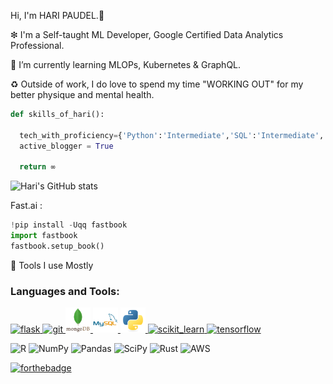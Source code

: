 Hi, I'm HARI PAUDEL.👋

❇  I'm a Self-taught ML Developer, Google Certified Data Analytics Professional.

🌱 I’m currently learning MLOPs, Kubernetes & GraphQL.

♻  Outside of work, I do love to spend my time "WORKING OUT" for my  better physique and mental health.

```python
def skills_of_hari():

  tech_with_proficiency={'Python':'Intermediate','SQL':'Intermediate','MLOps':'Exploring', 'GraphQL':'Exploring'}
  active_blogger = True
  
  return ∞
```
![Hari's GitHub stats](https://github-readme-stats.vercel.app/api?username=dev-hari&show_icons=true&theme=ocean_dark)

Fast.ai :
```python
!pip install -Uqq fastbook
import fastbook
fastbook.setup_book()
```

🔭 Tools I use Mostly

<h3 align="left">Languages and Tools:</h3>
<p align="left"> <a href="https://flask.palletsprojects.com/" target="_blank"> <img src="https://www.vectorlogo.zone/logos/pocoo_flask/pocoo_flask-icon.svg" alt="flask" width="40" height="40"/> </a> <a href="https://git-scm.com/" target="_blank"> <img src="https://www.vectorlogo.zone/logos/git-scm/git-scm-icon.svg" alt="git" width="40" height="40"/> </a> <a href="https://www.mongodb.com/" target="_blank"> <img src="https://raw.githubusercontent.com/devicons/devicon/master/icons/mongodb/mongodb-original-wordmark.svg" alt="mongodb" width="40" height="40"/> </a> <a href="https://www.mysql.com/" target="_blank"> <img src="https://raw.githubusercontent.com/devicons/devicon/master/icons/mysql/mysql-original-wordmark.svg" alt="mysql" width="40" height="40"/> </a> <a href="https://www.python.org" target="_blank"> <img src="https://raw.githubusercontent.com/devicons/devicon/master/icons/python/python-original.svg" alt="python" width="40" height="40"/> </a> <a href="https://scikit-learn.org/" target="_blank"> <img src="https://upload.wikimedia.org/wikipedia/commons/0/05/Scikit_learn_logo_small.svg" alt="scikit_learn" width="40" height="40"/> </a> <a href="https://www.tensorflow.org" target="_blank"> <img src="https://www.vectorlogo.zone/logos/tensorflow/tensorflow-icon.svg" alt="tensorflow" width="40" height="40"/> </a> </p>

![R](https://img.shields.io/badge/r-%23276DC3.svg?style=for-the-badge&logo=r&logoColor=white)
![NumPy](https://img.shields.io/badge/numpy-%23013243.svg?style=for-the-badge&logo=numpy&logoColor=white)
![Pandas](https://img.shields.io/badge/pandas-%23150458.svg?style=for-the-badge&logo=pandas&logoColor=white)
![SciPy](https://img.shields.io/badge/SciPy-%230C55A5.svg?style=for-the-badge&logo=scipy&logoColor=%white)
![Rust](https://img.shields.io/badge/Rust-000000?style=for-the-badge&logo=rust&logoColor=white)
![AWS](https://img.shields.io/badge/Amazon_AWS-232F3E?style=for-the-badge&logo=amazon-aws&logoColor=white)

[![forthebadge](https://forthebadge.com/images/badges/built-with-love.svg)](https://forthebadge.com)

